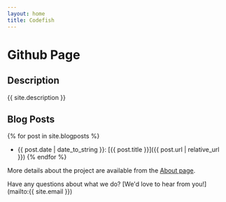 ```yaml
---
layout: home
title: Codefish
---
```


# Github Page

## Description
{{ site.description }}

## Blog Posts

{% for post in site.blogposts %}
- {{ post.date | date_to_string }}: [{{ post.title }}]({{ post.url | relative_url }})
{% endfor %}

More details about the project are available from the [About page](about).

Have any questions about what we do? [We'd love to hear from you!](mailto:{{ site.email }})
